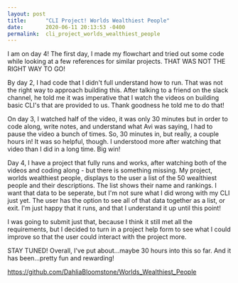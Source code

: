 ```yaml
---
layout: post
title:      "CLI Project! Worlds Wealthiest People"
date:       2020-06-11 20:13:53 -0400
permalink:  cli_project_worlds_wealthiest_people
---
```



I am on day 4! The first day, I made my flowchart and tried out some code while looking at a few references for similar projects. THAT WAS NOT THE RIGHT WAY TO GO! 

By day 2, I had code that I didn't full understand how to run. That was not the right way to approach building this. After talking to a friend on the slack channel, he told me it was imperative that I watch the videos on building basic CLI's that are provided to us. Thank goodness he told me to do that! 

On day 3, I watched half of the video, it was only 30 minutes but in order to code along, write notes, and understand what Avi was saying, I had to pause the video a bunch of times. So, 30 minutes in, but really, a couple hours in! It was so helpful, though. I understood more after watching that video than I did in a long time. Big win!

Day 4, I have a project that fully runs and works, after watching both of the videos and coding along - but there is something missing. My project, worlds wealthiest people, displays to the user a list of the 50 wealthiest people and their descriptions. The list shows their name and rankings. I want that data to be seperate, but I'm not sure what I did wrong with my CLI just yet. The user has the option to see all of that data together as a list, or exit. I'm just happy that it runs, and that I understand it up until this point! 

I was going to submit just that, because I think it still met all the requirements, but I decided to turn in a project help form to see what I could improve so that the user could interact with the project more. 

STAY TUNED! Overall, I've put about...maybe 30 hours into this so far. And it has been...pretty fun and rewarding!

https://github.com/DahliaBloomstone/Worlds_Wealthiest_People
